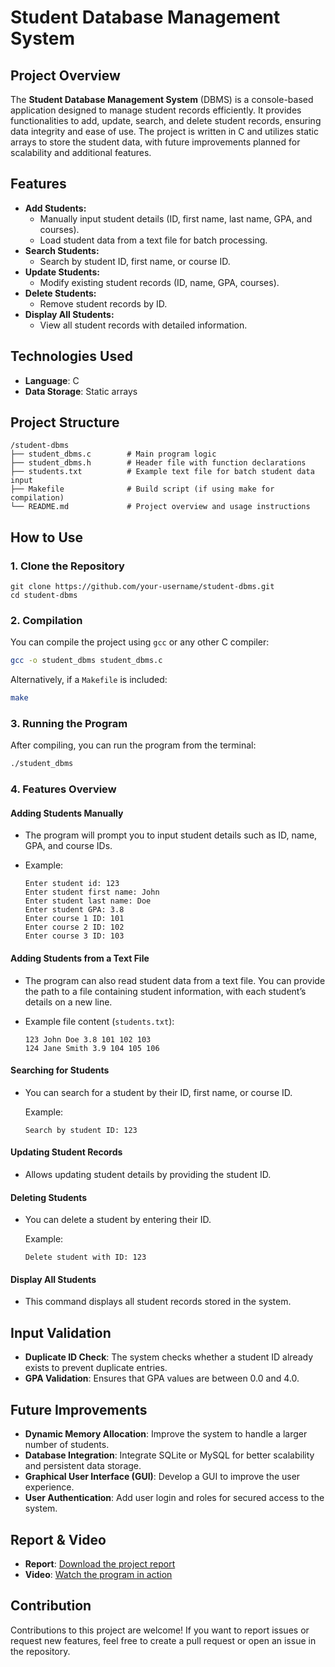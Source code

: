 
# Student Database Management System

## Project Overview

The **Student Database Management System** (DBMS) is a console-based application designed to manage student records efficiently. It provides functionalities to add, update, search, and delete student records, ensuring data integrity and ease of use. The project is written in C and utilizes static arrays to store the student data, with future improvements planned for scalability and additional features.

## Features

- **Add Students:**
  - Manually input student details (ID, first name, last name, GPA, and courses).
  - Load student data from a text file for batch processing.
- **Search Students:**
  - Search by student ID, first name, or course ID.
- **Update Students:**
  - Modify existing student records (ID, name, GPA, courses).
- **Delete Students:**
  - Remove student records by ID.
- **Display All Students:**
  - View all student records with detailed information.
  
## Technologies Used

- **Language**: C
- **Data Storage**: Static arrays

## Project Structure

```
/student-dbms
├── student_dbms.c        # Main program logic
├── student_dbms.h        # Header file with function declarations
├── students.txt          # Example text file for batch student data input
├── Makefile              # Build script (if using make for compilation)
└── README.md             # Project overview and usage instructions
```

## How to Use

### 1. Clone the Repository

```
git clone https://github.com/your-username/student-dbms.git
cd student-dbms
```

### 2. Compilation

You can compile the project using `gcc` or any other C compiler:

```bash
gcc -o student_dbms student_dbms.c
```

Alternatively, if a `Makefile` is included:

```bash
make
```

### 3. Running the Program

After compiling, you can run the program from the terminal:

```bash
./student_dbms
```

### 4. Features Overview

#### Adding Students Manually

- The program will prompt you to input student details such as ID, name, GPA, and course IDs.
- Example:
  
  ```
  Enter student id: 123
  Enter student first name: John
  Enter student last name: Doe
  Enter student GPA: 3.8
  Enter course 1 ID: 101
  Enter course 2 ID: 102
  Enter course 3 ID: 103
  ```

#### Adding Students from a Text File

- The program can also read student data from a text file. You can provide the path to a file containing student information, with each student’s details on a new line.
- Example file content (`students.txt`):

  ```
  123 John Doe 3.8 101 102 103
  124 Jane Smith 3.9 104 105 106
  ```

#### Searching for Students

- You can search for a student by their ID, first name, or course ID.

  Example:
  
  ```
  Search by student ID: 123
  ```

#### Updating Student Records

- Allows updating student details by providing the student ID.

#### Deleting Students

- You can delete a student by entering their ID.

  Example:

  ```
  Delete student with ID: 123
  ```

#### Display All Students

- This command displays all student records stored in the system.

## Input Validation

- **Duplicate ID Check**: The system checks whether a student ID already exists to prevent duplicate entries.
- **GPA Validation**: Ensures that GPA values are between 0.0 and 4.0.

## Future Improvements

- **Dynamic Memory Allocation**: Improve the system to handle a larger number of students.
- **Database Integration**: Integrate SQLite or MySQL for better scalability and persistent data storage.
- **Graphical User Interface (GUI)**: Develop a GUI to improve the user experience.
- **User Authentication**: Add user login and roles for secured access to the system.

## Report & Video

- **Report**: [Download the project report](https://drive.google.com/drive/folders/1WXWFNaMpJc_ZzF02iEWsGzPXgRBx5rnx?usp=drive_link)
- **Video**: [Watch the program in action](https://drive.google.com/drive/folders/17sfAB7xVPdkj4__VAaFt0_8nObihoKlF)

## Contribution

Contributions to this project are welcome! If you want to report issues or request new features, feel free to create a pull request or open an issue in the repository.
